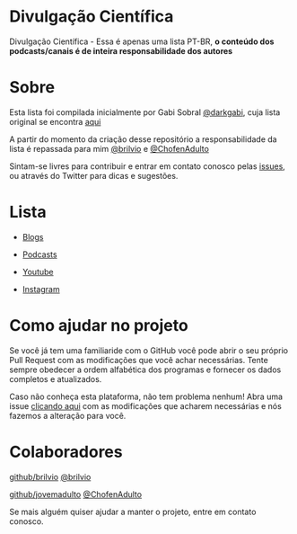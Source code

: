 # Divulgação Científica 
Divulgação Científica - Essa é apenas uma lista PT-BR, **o conteúdo dos podcasts/canais é de inteira responsabilidade dos autores**

# Sobre
Esta lista foi compilada inicialmente por Gabi Sobral [@darkgabi](http://twitter.com/darkgabi), cuja lista original se encontra [aqui](https://docs.google.com/spreadsheets/d/1qXiDGiwXEXVvPMf_Kf-t3qeUnthFGz4GLL3uoCmRQek/edit?usp=sharing)

A partir do momento da criação desse repositório a responsabilidade da lista é repassada para mim [@brilvio](http://twitter.com/brilvio) e [@ChofenAdulto](http://twiter.com/ChofenAdulto)

Sintam-se livres para contribuir e entrar em contato conosco pelas [issues](https://github.com/brilvio/divulgacaocientifica/issues/new), ou através do Twitter para dicas e sugestões.

# Lista
* [Blogs](BLOGS.md)

* [Podcasts](PODCASTS.md)  

* [Youtube](YOUTUBE.md)

* [Instagram](INSTAGRAM.md)

# Como ajudar no projeto
Se você já tem uma familiaride com o GitHub você pode abrir o seu próprio Pull Request com as modificações que você achar necessárias. Tente sempre obedecer a ordem alfabética dos programas e fornecer os dados completos e atualizados.

Caso não conheça esta plataforma, não tem problema nenhum! Abra uma issue [clicando aqui](https://github.com/brilvio/divulgacaocientifica/issues/new) com as modificações que acharem necessárias e nós fazemos a alteração para você.

# Colaboradores
[github/brilvio](https://github.com/brilvio) [@brilvio](http://twitter.com/brilvio)

[github/jovemadulto](https://github.com/jovemadulto) [@ChofenAdulto](http://twiter.com/ChofenAdulto) 

Se mais alguém quiser ajudar a manter o projeto, entre em contato conosco.
